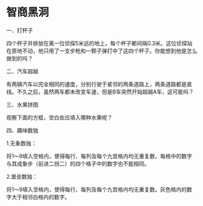 # 智商黑洞

一、打杯子 

四个杯子并排放在离一位侦探5米远的地上，每个杯子都间隔0.3米。这位侦探站在原地不动，他只用了一支步枪和一颗子弹打中了这四个杯子。你能想到他是怎么做到的吗？ 

二、汽车超越 

有两辆汽车以完全相同的速度，分别行驶于紧邻的两条道路上，两条道路都是直线。不久之后，虽然两车都未改变车速，但是B车突然开始超越A车，这可能吗？ 

三、水果拼图 

观察下面的方框，空白处应填入哪种水果呢？ 

四、趣味数独 

1.无象数独： 

将1～9填入空格内，使得每行、每列及每个九宫格内均无重复数，每格中的数字与其成象步（前进二拐二）的四个格子中的数字也不能相同。 

2.堡垒数独： 

将1～9填入空格内，使得每行、每列及每个九宫格内均无重复数。灰色格内的数字大于相邻白格内的数字。